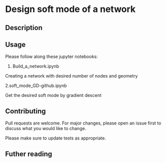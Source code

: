# Design soft mode of a network


## Description



## Usage

Please follow along these jupyter notebooks:

1. Build_a_network.ipynb

Creating a network with desired number of nodes and geometry

2.soft_mode_GD-github.ipynb

Get the desired soft mode by gradient descent

## Contributing
Pull requests are welcome. For major changes, please open an issue first to discuss what you would like to change.

Please make sure to update tests as appropriate.

## Futher reading
